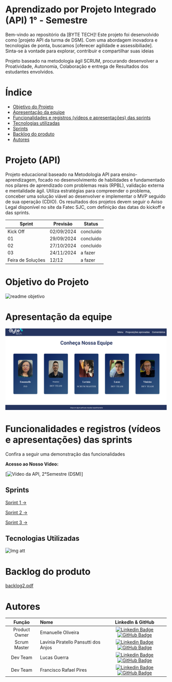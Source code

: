 # Aprendizado por Projeto Integrado (API) 1° - Semestre

Bem-vindo ao repositório da [BYTE TECH]! Este projeto foi desenvolvido como [projeto API da turma de DSM]. Com uma abordagem inovadora e tecnologias de ponta, buscamos [oferecer agilidade e assessibiliade]. Sinta-se à vontade para explorar, contribuir e compartilhar suas ideias 

Projeto baseado na metodologia ágil SCRUM, procurando desenvolver a Proatividade, Autonomia, Colaboração e entrega de Resultados dos estudantes envolvidos.

# Índice
* [Objetivo do Projeto](#objetivo-do-projeto)
* [Apresentação da equipe](#aoresentação-da-equipe)
* [Funcionalidades e registros (vídeos e apresentações) das sprints](#funcionalidades-e-registros-(vídeos-e-apresentações)-das-sprints)
* [Tecnologias utilizadas](#tecnologias-utilizadas)
* [Sprints](#sprints)
* [Backlog do produto](#Backlog-do-produto)
* [Autores](#autores)

# Projeto (API) 
Projeto educacional baseado na Metodologia API para ensino-aprendizagem, focado no desenvolvimento de habilidades e fundamentado nos pilares de aprendizado com problemas reais (RPBL), validação externa e mentalidade ágil. Utiliza estratégias para compreender o problema, conceber uma solução viável ao desenvolver e implementar o MVP seguido de sua operação (CDIO). Os resultados dos projetos devem seguir o Aviso Legal disponível no site da Fatec SJC, com definição das datas do kickoff e das sprints.

Sprint | Previsão | Status|
|------|--------|------|
|Kick Off | 02/09/2024 | concluido|
|01 | 29/09/2024 | concluido|
|02|  27/10/2024 | concluido |
|03| 24/11/2024 | a fazer|
|Feira de Soluções| 12/12 |a fazer |




# Objetivo do Projeto
![readme objetivo](https://github.com/user-attachments/assets/e24a4756-44d9-47f8-8284-e97d63e5be13)

# Apresentação da equipe

![equipe](https://raw.githubusercontent.com/Byte-Team-Fatec/Byte_Team-API-1-/b946eaa8377365b20f45bef62b95666c934faf21/sobrenos2.png)





# Funcionalidades e registros (vídeos e apresentações) das sprints

Confira a seguir uma demonstração das funcionalidades

**Acesso ao Nosso Vídeo:**

[![Vídeo da API, 2°Semestre (DSM)](https://github.com/Byte-Team-Fatec/Byte_Team-API-1-/blob/Desenvolvimento/gifsprint2.gif)]


## Sprints

[Sprint 1 →](./docs/sprint-1/sprint-1.md)

[Sprint 2 →](./docs/sprint-2/sprint-2.md)

[Sprint 3 →](./docs/sprint-3/sprint-3.md)

## Tecnologias Utilizadas

![Img att](https://github.com/user-attachments/assets/7c7c33ac-b275-4d78-89ef-0182d7c0a19c)





# Backlog do produto

[backlog2.pdf](https://github.com/Byte-Team-Fatec/Byte_Team-API-1-/blob/main/BACKLOG._SPRINT.pdf)


# Autores
|    Função     | Nome                                  |                                                                                                                                                      LinkedIn & GitHub                                                                                                                                                      |
| :-----------: | :------------------------------------ | :-------------------------------------------------------------------------------------------------------------------------------------------------------------------------------------------------------------------------------------------------------------------------------------------------------------------------: |
| Product Owner   |Emanuelle Oliveira        |         [![Linkedin Badge](https://img.shields.io/badge/Linkedin-blue?style=flat-square&logo=Linkedin&logoColor=white)](https://www.linkedin.com/in/emanuelle-oliveira-ab9716296/) [![GitHub Badge](https://img.shields.io/badge/GitHub-111217?style=flat-square&logo=github&logoColor=white)](https://github.com/Emanuelle-olv)        |
|  Scrum Master  | Lavínia Piratello Pansutti dos Anjos  |         [![Linkedin Badge](https://img.shields.io/badge/Linkedin-blue?style=flat-square&logo=Linkedin&logoColor=white)](https://br.linkedin.com/in/lavinia-piratello-6a82101b1?trk=people-guest_people_search-card) [![GitHub Badge](https://img.shields.io/badge/GitHub-111217?style=flat-square&logo=github&logoColor=white)](https://github.com/laviniappiratello)   |
| Dev Team |   Lucas Guerra         |     [![Linkedin Badge](https://img.shields.io/badge/Linkedin-blue?style=flat-square&logo=Linkedin&logoColor=white)](https://www.linkedin.com/in/lucas-guerra000/) [![GitHub Badge](https://img.shields.io/badge/GitHub-111217?style=flat-square&logo=github&logoColor=white)](https://github.com/lucasguerra12)              |
|  Dev Team  | Francisco Rafael Pires   |         [![Linkedin Badge](https://img.shields.io/badge/Linkedin-blue?style=flat-square&logo=Linkedin&logoColor=white)](https://www.linkedin.com/in/francisco-rafael-pires-755958163/) [![GitHub Badge](https://img.shields.io/badge/GitHub-111217?style=flat-square&logo=github&logoColor=white)](https://github.com/franciscorafaelpires)  |  

